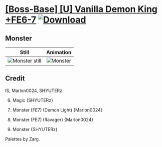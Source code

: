 # [\[Boss-Base\] \[U\] Vanilla Demon King +FE6-7](./) [![Download](https://img.shields.io/badge/Download--red?style=social&logo=github)](https://minhaskamal.github.io/DownGit/#/home?url=https://github.com/Klokinator/FE-Repo/tree/main/Battle%20Animations%2FMonsters%20-%20Dragons%20and%20Special%2F%5BBoss-Base%5D%20%5BU%5D%20Vanilla%20Demon%20King%20%2BFE6-7%2F8.%20Monster%20(Arm))

## Monster

| Still | Animation |
| :---: | :-------: |
| ![Monster still](./Monster_000.png) | ![Monster](./Monster.gif) |

## Credit

IS, Marlon0024, SHYUTERz

6. Magic {SHYUTERz}

8. Monster (FE7) (Demon Light) {Marlon0024}

8. Monster (FE7) (Ravager) {Marlon0024}

8. Monster {SHYUTERz}

Palettes by Zarg.
